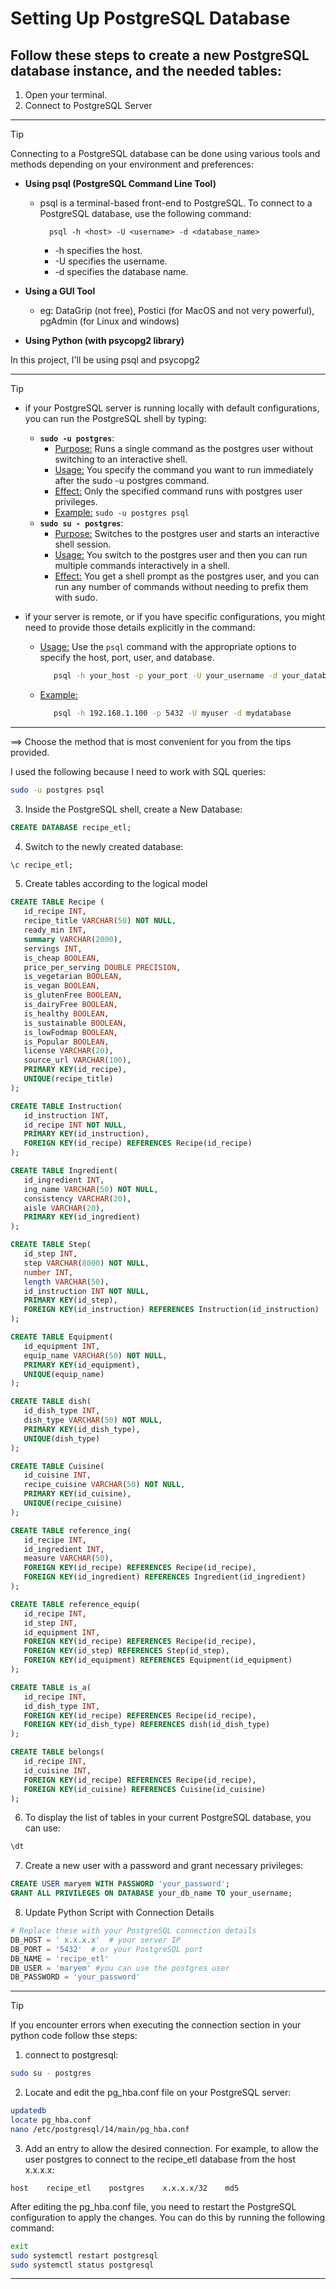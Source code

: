 # Setting Up PostgreSQL Database

Follow these steps to create a new PostgreSQL database instance, and the needed tables:
-------

1. Open your terminal.
2. Connect to PostgreSQL Server

----------------------------------------
> [!tip] 
>  Connecting to a PostgreSQL database can be done using various tools and methods depending on your environment and preferences:
>  - **Using psql (PostgreSQL Command Line Tool)**
>     - psql is a terminal-based front-end to PostgreSQL. To connect to a PostgreSQL database, use the following command:
>       ```shell
>         psql -h <host> -U <username> -d <database_name>
>       ```
>       - -h specifies the host.
>       - -U specifies the username.
>       - -d specifies the database name.
>         
>  - **Using a GUI Tool**
>     - eg: DataGrip (not free), Postici (for MacOS and not very powerful), pgAdmin (for Linux and windows)
>  - **Using Python (with psycopg2 library)**
>
> In this project, I'll be using psql and psycopg2
----------------------

> [!tip]
> - if your PostgreSQL server is running locally with default configurations, you can run the PostgreSQL shell by typing:
>   - **`sudo -u postgres`**:
>      - <ins>Purpose:</ins> Runs a single command as the postgres user without switching to an interactive shell.
>      - <ins>Usage:</ins> You specify the command you want to run immediately after the sudo -u postgres command.
>      - <ins>Effect:</ins> Only the specified command runs with postgres user privileges.
>      - <ins>Example:</ins> `sudo -u postgres psql`
>   - **`sudo su - postgres`**:
>      - <ins>Purpose:</ins> Switches to the postgres user and starts an interactive shell session.
>      - <ins>Usage:</ins> You switch to the postgres user and then you can run multiple commands interactively in a shell.
>      - <ins>Effect:</ins> You get a shell prompt as the postgres user, and you can run any number of commands without needing to prefix them with sudo.
>		
> - if your server is remote, or if you have specific configurations, you might need to provide those details explicitly in the command:
>    - <ins>Usage:</ins> Use the `psql` command with the appropriate options to specify the host, port, user, and database.
>      ```bash
>         psql -h your_host -p your_port -U your_username -d your_database
>      ```
>   - <ins>Example:</ins>
>      ```bash
>         psql -h 192.168.1.100 -p 5432 -U myuser -d mydatabase
>      ```

----------------------

==> Choose the method that is most convenient for you from the tips provided.

I used the following because I need to work with SQL queries:
```bash
sudo -u postgres psql
```

3. Inside the PostgreSQL shell, create a New Database:
```sql
CREATE DATABASE recipe_etl;
```

4. Switch to the newly created database:
```sql
\c recipe_etl;
```

5. Create tables according to the logical model
```sql
CREATE TABLE Recipe (
   id_recipe INT,
   recipe_title VARCHAR(50) NOT NULL,
   ready_min INT,
   summary VARCHAR(2000),
   servings INT,
   is_cheap BOOLEAN,
   price_per_serving DOUBLE PRECISION,
   is_vegetarian BOOLEAN,
   is_vegan BOOLEAN,
   is_glutenFree BOOLEAN,
   is_dairyFree BOOLEAN,
   is_healthy BOOLEAN,
   is_sustainable BOOLEAN,
   is_lowFodmap BOOLEAN,
   is_Popular BOOLEAN,
   license VARCHAR(20),
   source_url VARCHAR(100),
   PRIMARY KEY(id_recipe),
   UNIQUE(recipe_title)
);
```

```sql
CREATE TABLE Instruction(
   id_instruction INT,
   id_recipe INT NOT NULL,
   PRIMARY KEY(id_instruction),
   FOREIGN KEY(id_recipe) REFERENCES Recipe(id_recipe)
);
```

```sql
CREATE TABLE Ingredient(
   id_ingredient INT,
   ing_name VARCHAR(50) NOT NULL,
   consistency VARCHAR(20),
   aisle VARCHAR(20),
   PRIMARY KEY(id_ingredient)
);
```

```sql
CREATE TABLE Step(
   id_step INT,
   step VARCHAR(8000) NOT NULL,
   number INT,
   length VARCHAR(50),
   id_instruction INT NOT NULL,
   PRIMARY KEY(id_step),
   FOREIGN KEY(id_instruction) REFERENCES Instruction(id_instruction)
);
```

```sql
CREATE TABLE Equipment(
   id_equipment INT,
   equip_name VARCHAR(50) NOT NULL,
   PRIMARY KEY(id_equipment),
   UNIQUE(equip_name)
);
```

```sql
CREATE TABLE dish(
   id_dish_type INT,
   dish_type VARCHAR(50) NOT NULL,
   PRIMARY KEY(id_dish_type),
   UNIQUE(dish_type)
);
```

```sql
CREATE TABLE Cuisine(
   id_cuisine INT,
   recipe_cuisine VARCHAR(50) NOT NULL,
   PRIMARY KEY(id_cuisine),
   UNIQUE(recipe_cuisine)
);
```

```sql
CREATE TABLE reference_ing(
   id_recipe INT,
   id_ingredient INT,
   measure VARCHAR(50),
   FOREIGN KEY(id_recipe) REFERENCES Recipe(id_recipe),
   FOREIGN KEY(id_ingredient) REFERENCES Ingredient(id_ingredient)
);
```

```sql
CREATE TABLE reference_equip(
   id_recipe INT,
   id_step INT,
   id_equipment INT,
   FOREIGN KEY(id_recipe) REFERENCES Recipe(id_recipe),
   FOREIGN KEY(id_step) REFERENCES Step(id_step),
   FOREIGN KEY(id_equipment) REFERENCES Equipment(id_equipment)
);
```

```sql
CREATE TABLE is_a(
   id_recipe INT,
   id_dish_type INT,
   FOREIGN KEY(id_recipe) REFERENCES Recipe(id_recipe),
   FOREIGN KEY(id_dish_type) REFERENCES dish(id_dish_type)
);
```

```sql
CREATE TABLE belongs(
   id_recipe INT,
   id_cuisine INT,
   FOREIGN KEY(id_recipe) REFERENCES Recipe(id_recipe),
   FOREIGN KEY(id_cuisine) REFERENCES Cuisine(id_cuisine)
);
```
6. To display the list of tables in your current PostgreSQL database, you can use:
```sql
\dt
````
7. Create a new user with a password and grant necessary privileges:
```sql
CREATE USER maryem WITH PASSWORD 'your_password';
GRANT ALL PRIVILEGES ON DATABASE your_db_name TO your_username;
```

8. Update Python Script with Connection Details
```python
# Replace these with your PostgreSQL connection details
DB_HOST = ' x.x.x.x'  # your server IP
DB_PORT = '5432'  # or your PostgreSQL port
DB_NAME = 'recipe_etl'
DB_USER = 'maryem' #you can use the postgres user 
DB_PASSWORD = 'your_password'
```
----------------
> [!tip]
> If you encounter errors when executing the connection section in your python code follow thse steps:
> 1. connect to postgresql:
> ```bash
> sudo su - postgres
> ```
> 2. Locate and edit the pg_hba.conf file on your PostgreSQL server:
> ```bash
> updatedb
> locate pg_hba.conf
> nano /etc/postgresql/14/main/pg_hba.conf
> ```
> 3. Add an entry to allow the desired connection. For example, to allow the user postgres to connect to the recipe_etl database from the host x.x.x.x:
> ```
> host    recipe_etl    postgres    x.x.x.x/32    md5
> ```
> After editing the pg_hba.conf file, you need to restart the PostgreSQL configuration to apply the changes. You can do this by running the following command:
> ```bash
> exit
> sudo systemctl restart postgresql
> sudo systemctl status postgresql
> ```

------------------
